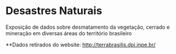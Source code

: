 # Desastres Naturais
Exposição de dados sobre desmatamento da vegetação, cerrado e mineração em diversas áreas do território brasileiro

**Dados retirados do website: http://terrabrasilis.dpi.inpe.br/
